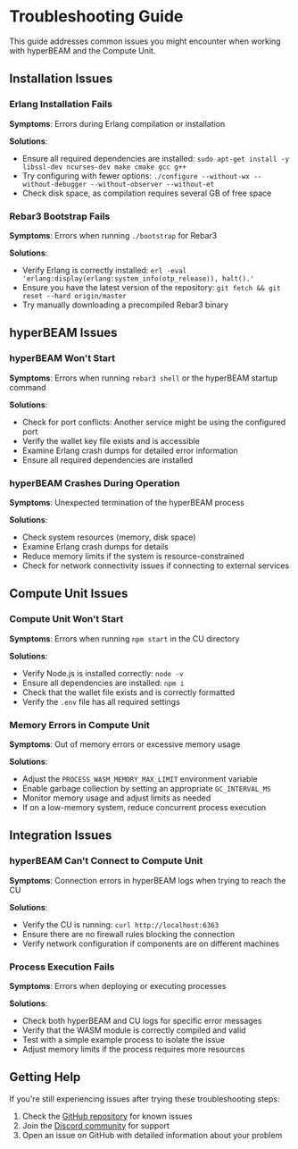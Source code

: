 # Troubleshooting Guide

This guide addresses common issues you might encounter when working with hyperBEAM and the Compute Unit.

## Installation Issues

### Erlang Installation Fails

**Symptoms**: Errors during Erlang compilation or installation

**Solutions**:

- Ensure all required dependencies are installed: `sudo apt-get install -y libssl-dev ncurses-dev make cmake gcc g++`
- Try configuring with fewer options: `./configure --without-wx --without-debugger --without-observer --without-et`
- Check disk space, as compilation requires several GB of free space

### Rebar3 Bootstrap Fails

**Symptoms**: Errors when running `./bootstrap` for Rebar3

**Solutions**:

- Verify Erlang is correctly installed: `erl -eval 'erlang:display(erlang:system_info(otp_release)), halt().'`
- Ensure you have the latest version of the repository: `git fetch && git reset --hard origin/master`
- Try manually downloading a precompiled Rebar3 binary

## hyperBEAM Issues

### hyperBEAM Won't Start

**Symptoms**: Errors when running `rebar3 shell` or the hyperBEAM startup command

**Solutions**:

- Check for port conflicts: Another service might be using the configured port
- Verify the wallet key file exists and is accessible
- Examine Erlang crash dumps for detailed error information
- Ensure all required dependencies are installed

### hyperBEAM Crashes During Operation

**Symptoms**: Unexpected termination of the hyperBEAM process

**Solutions**:

- Check system resources (memory, disk space)
- Examine Erlang crash dumps for details
- Reduce memory limits if the system is resource-constrained
- Check for network connectivity issues if connecting to external services

## Compute Unit Issues

### Compute Unit Won't Start

**Symptoms**: Errors when running `npm start` in the CU directory

**Solutions**:

- Verify Node.js is installed correctly: `node -v`
- Ensure all dependencies are installed: `npm i`
- Check that the wallet file exists and is correctly formatted
- Verify the `.env` file has all required settings

### Memory Errors in Compute Unit

**Symptoms**: Out of memory errors or excessive memory usage

**Solutions**:

- Adjust the `PROCESS_WASM_MEMORY_MAX_LIMIT` environment variable
- Enable garbage collection by setting an appropriate `GC_INTERVAL_MS`
- Monitor memory usage and adjust limits as needed
- If on a low-memory system, reduce concurrent process execution

## Integration Issues

### hyperBEAM Can't Connect to Compute Unit

**Symptoms**: Connection errors in hyperBEAM logs when trying to reach the CU

**Solutions**:

- Verify the CU is running: `curl http://localhost:6363`
- Ensure there are no firewall rules blocking the connection
- Verify network configuration if components are on different machines

### Process Execution Fails

**Symptoms**: Errors when deploying or executing processes

**Solutions**:

- Check both hyperBEAM and CU logs for specific error messages
- Verify that the WASM module is correctly compiled and valid
- Test with a simple example process to isolate the issue
- Adjust memory limits if the process requires more resources

## Getting Help

If you're still experiencing issues after trying these troubleshooting steps:

1. Check the [GitHub repository](https://github.com/permaweb/hyperBEAM) for known issues
2. Join the [Discord community](https://discord.gg/V3yjzrBxPM) for support
3. Open an issue on GitHub with detailed information about your problem 
